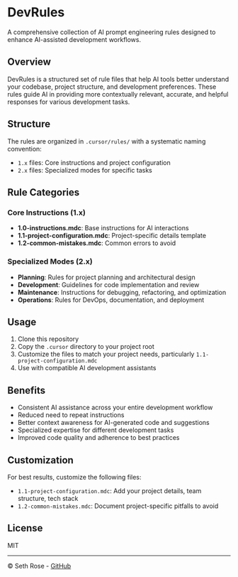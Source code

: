 # DevRules

A comprehensive collection of AI prompt engineering rules designed to enhance AI-assisted development workflows.

## Overview

DevRules is a structured set of rule files that help AI tools better understand your codebase, project structure, and development preferences. These rules guide AI in providing more contextually relevant, accurate, and helpful responses for various development tasks.

## Structure

The rules are organized in `.cursor/rules/` with a systematic naming convention:

- `1.x` files: Core instructions and project configuration
- `2.x` files: Specialized modes for specific tasks

## Rule Categories

### Core Instructions (1.x)
- **1.0-instructions.mdc**: Base instructions for AI interactions
- **1.1-project-configuration.mdc**: Project-specific details template
- **1.2-common-mistakes.mdc**: Common errors to avoid

### Specialized Modes (2.x)
- **Planning**: Rules for project planning and architectural design
- **Development**: Guidelines for code implementation and review
- **Maintenance**: Instructions for debugging, refactoring, and optimization
- **Operations**: Rules for DevOps, documentation, and deployment

## Usage

1. Clone this repository
2. Copy the `.cursor` directory to your project root
3. Customize the files to match your project needs, particularly `1.1-project-configuration.mdc`
4. Use with compatible AI development assistants

## Benefits

- Consistent AI assistance across your entire development workflow
- Reduced need to repeat instructions
- Better context awareness for AI-generated code and suggestions
- Specialized expertise for different development tasks
- Improved code quality and adherence to best practices

## Customization

For best results, customize the following files:
- `1.1-project-configuration.mdc`: Add your project details, team structure, tech stack
- `1.2-common-mistakes.mdc`: Document project-specific pitfalls to avoid

## License

MIT

---

© Seth Rose - [GitHub](https://github.com/TheSethRose)
